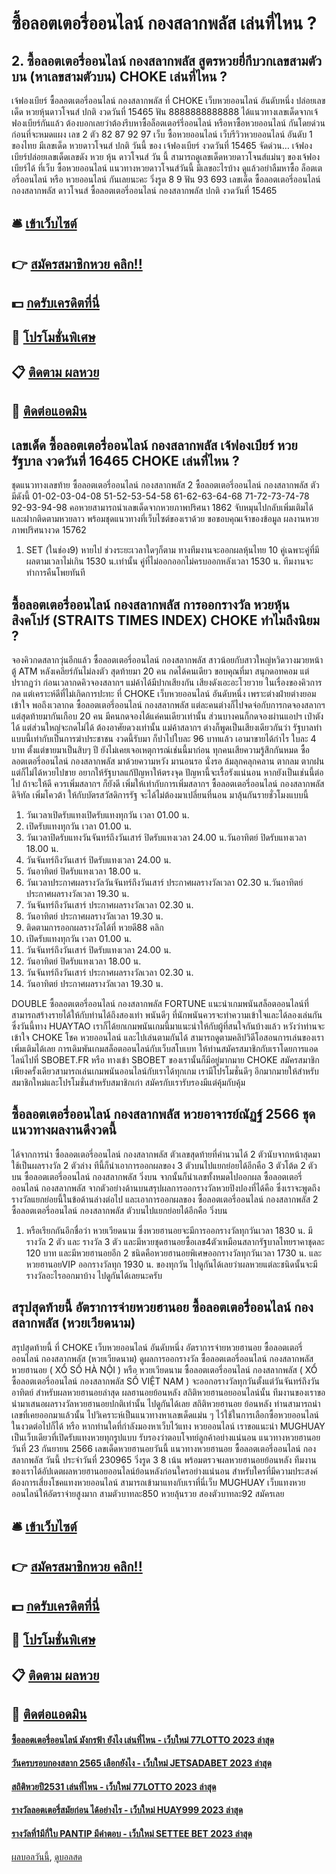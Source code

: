 # ซื้อลอตเตอรี่ออนไลน์ กองสลากพลัส เล่นที่ไหน ?
## 2. ซื้อลอตเตอรี่ออนไลน์ กองสลากพลัส สูตรหวยยี่กีบวกเลขสามตัวบน (หาเลขสามตัวบน) CHOKE เล่นที่ไหน ?
เจ้ฟองเบียร์ ซื้อลอตเตอรี่ออนไลน์ กองสลากพลัส ที่ CHOKE เว็บหวยออนไลน์ อันดับหนึ่ง ปล่อยเลขเด็ด หวยหุ้นดาวโจนส์ ปกติ งวดวันที่ 15465
ฟัน 8888888888888
ได้แนวทางเลขเด็ดจากเจ้ฟองเบียร์กันแล้ว ต้องบอกเลยว่าต้องรีบหาซื้อล็อตเตอร์รี่ออนไลน์ หรือหาซื้อหวยออนไลน์ กันโดยด่วนก่อนที่จะหมดแผง
เลข 2 ตัว 82 87 92 97
เว็บ ซื้อหวยออนไลน์ เว็บรีวิวหวยออนไลน์ อันดับ 1 ของไทย มีเลขเด็ด หวยดาวโจนส์ ปกติ วันนี้ ของ เจ้ฟองเบียร์ งวดวันที่ 15465 จัดด่วน… เจ้ฟองเบียร์ปล่อยเลขเด็ดเลขดัง หวย หุ้น ดาวโจนส์ วัน นี้ สามารถดูเลขเด็ดหวยดาวโจนส์แม่นๆ ของเจ้ฟองเบียร์ได้ ที่เว็บ ซื้อหวยออนไลน์ แนวทางหวยดาวโจนส์วันนี้ มีเลขอะไรบ้าง ดูแล้วอย่าลืมหาซื้อ ล็อตเตอรี่ออนไลน์ หรือ หวยออนไลน์ กันเลยนะคะ
วิ่งรูด 8 9
ฟัน 93 693
เลขเด็ด ซื้อลอตเตอรี่ออนไลน์ กองสลากพลัส ดาวโจนส์ ซื้อลอตเตอรี่ออนไลน์ กองสลากพลัส ปกติ งวดวันที่ 15465

## 🛎 [เข้าเว็บไซต์](https://bit.ly/3BG5bNw)
## 👉 [สมัครสมาชิกหวย คลิก!!](https://bit.ly/3BG5bNw)
## 💵 [กดรับเครดิตที่นี่](https://bit.ly/3C3mvgS)
## 👑 [โปรโมชั่นพิเศษ](https://bit.ly/3C3mvgS)
## 📋 [ติดตาม ผลหวย](https://bit.ly/3C3mvgS)
## 📱 [ติดต่อแอดมิน](https://bit.ly/3C3mvgS)

## เลขเด็ด ซื้อลอตเตอรี่ออนไลน์ กองสลากพลัส เจ้ฟองเบียร์ หวยรัฐบาล งวดวันที่ 16465 CHOKE เล่นที่ไหน ?
ชุดแนวทางเลขท้าย ซื้อลอตเตอรี่ออนไลน์ กองสลากพลัส 2 ซื้อลอตเตอรี่ออนไลน์ กองสลากพลัส ตัว มีดังนี้
01-02-03-04-08
51-52-53-54-58
61-62-63-64-68
71-72-73-74-78
92-93-94-98
คอหวยสามารถนำเลขเด็ดจากหวยภาพปริศนา 1862 จับหมุนไปกลับเพิ่มเติมได้ และฝากติดตามหวยลาว พร้อมชุดแนวทางที่เว็บไซต์ของเราด้วย
ขอขอบคุณเจ้าของข้อมูล
ผลงานหวยภาพปริศนางวด 15762

1. SET (ในช่อง9) หายไป ช่วงระยะเวลาใดๆก็ตาม ทางทีมงานจะออกผลหุ้นไทย 10 คู่เฉพาะคู่ที่มีผลตามเวลาไม่เกิน 1530 น.เท่านั้น คู่ที่ไม่ออกออกไม่ครบออกหลังเวลา 1530 น. ทีมงานจะทำการคืนโพยทันที

## ซื้อลอตเตอรี่ออนไลน์ กองสลากพลัส การออกรางวัล หวยหุ้นสิงคโปร์ (STRAITS TIMES INDEX) CHOKE ทำไมถึงนิยม ?
จองคิวกดสลากวุ่นอีกแล้ว ซื้อลอตเตอรี่ออนไลน์ กองสลากพลัส สาวน้อยกับสาวใหญ่หวิดวางมวยหน้าตู้ ATM หลังเคลียร์กันไม่ลงตัว สุดท้ายมา 20 คน กดได้คนเดียว
ขอบคุณที่มา สนุกดอทคอม
แต่ปรากฏว่า ก่อนเวลากดคิวจองสลากฯ แม่ค้าได้มีปากเสียงกัน เสียงดังเอะอะโวยวาย ในเรื่องของคิวการกด แต่เคราะห์ดีที่ไม่เกิดการปะทะ ที่ CHOKE เว็บหวยออนไลน์ อันดับหนึ่ง เพราะต่างฝ่ายต่างยอมเข้าใจ พอถึงเวลากด ซื้อลอตเตอรี่ออนไลน์ กองสลากพลัส แต่ละคนต่างก็ไปจดจ่อกับการกดจองสลากฯ แต่สุดท้ายมากันเกือบ 20 คน มีคนกดจองได้แค่คนเดียวเท่านั้น ส่วนบางคนก็กดจองผ่านแอปฯ เป๋าตังได้ แต่ส่วนใหญ่จะกดไม่ได้ ต้องอาศัยดวงเท่านั้น
แม่ค้าสลากฯ ต่างก็พูดเป็นเสียงเดียวกันว่า รัฐบาลทำแบบนี้เท่ากับเป็นการฆ่าประชาชน งวดนี้รับมา ก็ปาไปใบละ 96 บาทแล้ว เอามาขายได้กำไร ใบละ 4 บาท ตั้งแต่ขายมาเป็นสิบๆ ปี ยังไม่เคยเจอเหตุการณ์เช่นนี้มาก่อน ทุกคนเสียความรู้สึกกันหมด ซื้อลอตเตอรี่ออนไลน์ กองสลากพลัส มาด้วยความหวัง มานอนรอ นั่งรอ ล้มลุกคลุกคลาน ตากลม ตากฝน แต่ก็ไม่ได้หวยไปขาย อยากให้รัฐบาลแก้ปัญหาให้ตรงจุด ปัญหานี้จะเรื้อรังแน่นอน หากยังเป็นเช่นนี้ต่อไป ถ้าจะให้ดี ควรเพิ่มสลากฯ ก็ยังดี เพิ่มให้เท่ากับการเพิ่มสลากฯ ซื้อลอตเตอรี่ออนไลน์ กองสลากพลัส ​ดิจิทัล เพิ่มโควต้า ให้กับบัตรสวัสดิการรัฐ จะได้ไม่ต้องมาเปลี่ยนที่นอน มาลุ้นกันรายชั่วโมงแบบนี้
1. วันเวลาเปิดรับแทงเปิดรับแทงทุกวัน เวลา 01.00 น.
2. เปิดรับแทงทุกวัน เวลา 01.00 น.
3. วันเวลาปิดรับแทงวันจันทร์ถึงวันเสาร์ ปิดรับแทงเวลา 24.00 น.วันอาทิตย์ ปิดรับแทงเวลา 18.00 น.
4. วันจันทร์ถึงวันเสาร์ ปิดรับแทงเวลา 24.00 น.
5. วันอาทิตย์ ปิดรับแทงเวลา 18.00 น.
6. วันเวลาประกาศผลรางวัลวันจันทร์ถึงวันเสาร์ ประกาศผลรางวัลเวลา 02.30 น.วันอาทิตย์ ประกาศผลรางวัลเวลา 19.30 น.
7. วันจันทร์ถึงวันเสาร์ ประกาศผลรางวัลเวลา 02.30 น.
8. วันอาทิตย์ ประกาศผลรางวัลเวลา 19.30 น.
9. ติดตามการออกผลรางวัลได้ที่ หวยดี88 คลิก
10. เปิดรับแทงทุกวัน เวลา 01.00 น.
11. วันจันทร์ถึงวันเสาร์ ปิดรับแทงเวลา 24.00 น.
12. วันอาทิตย์ ปิดรับแทงเวลา 18.00 น.
13. วันจันทร์ถึงวันเสาร์ ประกาศผลรางวัลเวลา 02.30 น.
14. วันอาทิตย์ ประกาศผลรางวัลเวลา 19.30 น.

DOUBLE ซื้อลอตเตอรี่ออนไลน์ กองสลากพลัส FORTUNE แนะนำเกมพนันสล็อตออนไลน์ที่สามารถสร้างรายได้ให้กับท่านได้ถึงสองเท่า พนันดีๆ ที่นักพนันควรจะทำความเข้าใจและได้ลองเล่นกัน ซึ่งวันนี้ทาง HUAYTAO เราก็ได้ยกเกมพนันเกมนี้มาแนะนำให้กับผู้ที่สนใจกันบ้างแล้ว หวังว่าท่านจะเข้าใจ CHOKE โชค หวยออนไลน์ และไปเล่นตามกันได้ สามารถดูตามคลิปวิดีโอสอนการเล่นของเราเพิ่มเติมได้เลย
การเดิมพันเกมสล็อตออนไลน์กับเว็บสโบเบท ให้ท่านสมัครสมาชิกกับเราโดยการแอดไลน์ไปที่ SBOBET.FR หรือ ทางเข้า SBOBET ของเรานั้นก็มีอยู่มากมาย CHOKE สมัครสมาชิกเพียงครั้งเดียวสามารถเล่นเกมพนันออนไลน์กับเราได้ทุกเกม เรามีโปรโมชั่นดีๆ อีกมากมายให้สำหรับสมาชิกใหม่และโปรโมชั่นสำหรับสมาชิกเก่า สมัครกับเรารับรองมีแต่คุ้มกับคุ้ม

## ซื้อลอตเตอรี่ออนไลน์ กองสลากพลัส หวยอาจารย์ณัฏฐ์ 2566 ชุดแนวทางผลงานดีงวดนี้
ได้จากการนำ ซื้อลอตเตอรี่ออนไลน์ กองสลากพลัส ตัวเลขสุดท้ายที่คำนวนได้ 2 ตัวนับจากหน้าสุดมาใช้เป็นผลรางวัล 2 ตัวล่าง
ทีนี้ก็นำเอาการออกผลของ 3 ตัวบนไปแยกย่อยได้อีกคือ 3 ตัวโต้ด 2 ตัวบน ซื้อลอตเตอรี่ออนไลน์ กองสลากพลัส วิ่งบน
จากนั้นก็นำเลขทั้งหมดไปออกผล ซื้อลอตเตอรี่ออนไลน์ กองสลากพลัส จากตัวอย่างด้านบนสรุปผลการออกรางวัลหวยปิงปองที่ได้คือ
ซึ่งเราจะพูดถึงรางวัลแยกย่อยนี้ในข้อด้านล่างต่อไป
และเอาการออกผลของ ซื้อลอตเตอรี่ออนไลน์ กองสลากพลัส 2 ซื้อลอตเตอรี่ออนไลน์ กองสลากพลัส ตัวบนไปแยกย่อยได้อีกคือ วิ่งบน
1. หรือเรียกกันอีกชื่อว่า หวยเวียดนาม ซึ่งหวยฮานอยจะมีการออกรางวัลทุกวันเวลา 1830 น. มีรางวัล 2 ตัว และ รางวัล 3 ตัว และมีหวยชุดฮานอยซื้อเลข4ตัวเหมือนสลากรัฐบาลไทยราคาชุดละ 120 บาท และมีหวยฮานอยอีก 2 ชนิดคือหวยฮานอยพิเศษออกรางวัลทุกวันเวลา 1730 น. และหวยฮานอยVIP ออกรางวัลทุก 1930 น. ของทุกวัน ไปดูกันได้เลยว่าผลหวยแต่ละชนิดนั้นจะมีรางวัลอะไรออกมาบ้าง ไปดูกันได้เลยนะครับ

## สรุปสุดท้ายนี้ อัตราการจ่ายหวยฮานอย ซื้อลอตเตอรี่ออนไลน์ กองสลากพลัส (หวยเวียดนาม)
สรุปสุดท้ายนี้ ที่ CHOKE เว็บหวยออนไลน์ อันดับหนึ่ง อัตราการจ่ายหวยฮานอย ซื้อลอตเตอรี่ออนไลน์ กองสลากพลัส (หวยเวียดนาม) ดูผลการออกรางวัล ซื้อลอตเตอรี่ออนไลน์ กองสลากพลัส หวยฮานอย ( XỔ SỐ HÀ NỘI ) หรือ หวยเวียดนาม ซื้อลอตเตอรี่ออนไลน์ กองสลากพลัส ( XỔ ซื้อลอตเตอรี่ออนไลน์ กองสลากพลัส SỐ VIỆT NAM ) จะออกอรางวัลทุกวันตั้งแต่วันจันทร์ถึงวันอาทิตย์ สำหรับผลหวยฮานอยล่าสุด ผลฮานอยย้อนหลัง สถิติหวยฮานอยออนไลน์นั้น ทีมงานของเราขอนำมาเสนอผลรางวัลหวยฮานอยปกติเท่านั้น ไปดูกันได้เลย
สถิติหวยฮานอย ย้อนหลัง ท่านสามารถนำเลขที่เคยออกมาแล้วนั้น ไปวิเคราะห์เป็นแนวทางหาเลขเด็ดแม่น ๆ ไว้ใช้ในการเลือกซื้อหวยออนไลน์ในงวดต่อไปก็ได้ หรือ หากท่านใดที่กำลังมองหาเว็บไว้แทง หวยออนไลน์ เราขอแนะนำ MUGHUAY เป็นเว็บเดียวที่เปิดรับแทงหวยทุกรูปแบบ รับรองว่าตอบโจทย์ลูกค้าอย่างแน่นอน
แนวทางหวยฮานอย วันที่ 23 กันยายน 2566 เลขเด็ดหวยฮานอยวันนี้ แนวทางหวยฮานอย ซื้อลอตเตอรี่ออนไลน์ กองสลากพลัส วันนี้ ประจำวันที่ 230965 วิ่งรูด 3 8 เน้น พร้อมตรวจผลหวยฮานอยย้อนหลัง ทีมงานของเราได้อัปเดตผลหวยฮานอยออนไลน์ย้อนหลังก่อนใครอย่างแน่นอน สำหรับใครที่มีความประสงค์ต้องการเสี่ยงโชคแทงหวยออนไลน์ สามารถเข้ามาแทงกับเราที่นี่เว็บ MUGHUAY เว็บแทงหวยออนไลน์ให้อัตราจ่ายสูงมาก สามตัวบาทละ850 หวยลุ้นรวย สองตัวบาทละ92 สมัครเลย

## 🛎 [เข้าเว็บไซต์](https://bit.ly/3BG5bNw)
## 👉 [สมัครสมาชิกหวย คลิก!!](https://bit.ly/3BG5bNw)
## 💵 [กดรับเครดิตที่นี่](https://bit.ly/3C3mvgS)
## 👑 [โปรโมชั่นพิเศษ](https://bit.ly/3C3mvgS)
## 📋 [ติดตาม ผลหวย](https://bit.ly/3C3mvgS)
## 📱 [ติดต่อแอดมิน](https://bit.ly/3C3mvgS)

#### [ซื้อลอตเตอรี่ออนไลน์ มังกรฟ้า ยังไง เล่นที่ไหน - เว็บใหม่ 77LOTTO 2023 ล่าสุด](https://atom.io/themes/ซื้อลอตเตอรี่ออนไลน์%20มังกรฟ้า%20ยังไง%20เล่นที่ไหน%20-%20เว็บใหม่%2077lotto%202023%20ล่าสุด)
#### [วันครบรอบกองสลาก 2565 เลือกยังไง - เว็บใหม่ JETSADABET 2023 ล่าสุด](https://atom.io/themes/วันครบรอบกองสลาก%202565%20เลือกยังไง%20-%20เว็บใหม่%20jetsadabet%202023%20ล่าสุด)
#### [สถิติหวยปี2531 เล่นที่ไหน - เว็บใหม่ 77LOTTO 2023 ล่าสุด](https://atom.io/themes/สถิติหวยปี2531%20เล่นที่ไหน%20-%20เว็บใหม่%2077lotto%202023%20ล่าสุด)
#### [รางวัลลอตเตอรี่สมัยก่อน ได้อย่างไร - เว็บใหม่ HUAY999 2023 ล่าสุด](https://atom.io/themes/รางวัลลอตเตอรี่สมัยก่อน%20ได้อย่างไร%20-%20เว็บใหม่%20huay999%202023%20ล่าสุด)
#### [รางวัลที่1มีกี่ใบ PANTIP มีคำตอบ - เว็บใหม่ SETTEE BET 2023 ล่าสุด](https://atom.io/themes/รางวัลที่1มีกี่ใบ%20pantip%20มีคำตอบ%20-%20เว็บใหม่%20settee%20bet%202023%20ล่าสุด)

[ผลบอลวันนี้](https://siamsport.tv "ผลบอลวันนี้"), [ดูบอลสด](https://siamsport.tv/ดูบอลสด "ดูบอลสด")